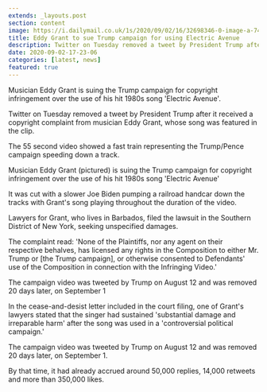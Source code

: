 ```yaml
---
extends: _layouts.post
section: content
image: https://i.dailymail.co.uk/1s/2020/09/02/16/32698346-0-image-a-74_1599062361180.jpg 
title: Eddy Grant to sue Trump campaign for using Electric Avenue 
description: Twitter on Tuesday removed a tweet by President Trump after it received a copyright complaint from musician Eddy Grant, whose song was featured in the clip. 
date: 2020-09-02-17-23-06 
categories: [latest, news] 
featured: true 
--- 
```

Musician Eddy Grant is suing the Trump campaign for copyright infringement over the use of his hit 1980s song 'Electric Avenue'.

Twitter on Tuesday removed a tweet by President Trump after it received a copyright complaint from musician Eddy Grant, whose song was featured in the clip.

The 55 second video showed a fast train representing the Trump/Pence campaign speeding down a track. 

Musician Eddy Grant (pictured) is suing the Trump campaign for copyright infringement over the use of his hit 1980s song 'Electric Avenue'

It was cut with a slower Joe Biden pumping a railroad handcar down the tracks with Grant's song playing throughout the duration of the video. 

Lawyers for Grant, who lives in Barbados, filed the lawsuit in the Southern District of New York, seeking unspecified damages. 

The complaint read: 'None of the Plaintiffs, nor any agent on their respective behalves, has licensed any rights in the Composition to either Mr. Trump or [the Trump campaign], or otherwise consented to Defendants' use of the Composition in connection with the Infringing Video.'

The campaign video was tweeted by Trump on August 12 and was removed 20 days later, on September 1

In the cease-and-desist letter included in the court filing, one of Grant's lawyers stated that the singer had sustained 'substantial damage and irreparable harm' after the song was used in a 'controversial political campaign.'

The campaign video was tweeted by Trump on August 12 and was removed 20 days later, on September 1. 

By that time, it had already accrued around 50,000 replies, 14,000 retweets and more than 350,000 likes. 

